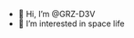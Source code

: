 - 👋 Hi, I’m @GRZ-D3V
- 👀 I’m interested in space life

<!---
GRZ-D3V/GRZ-D3V is a ✨ special ✨ repository because its `README.md` (this file) appears on your GitHub profile.
You can click the Preview link to take a look at your changes.
--->
